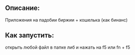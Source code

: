 ## Описание: 
Приложения на падобии биржии + кошелька (как бинанс)

## Как запустить: 
открыть любой файл в папке либ и нажать на f5 или fn + f5 

